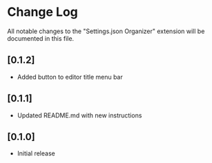 # Change Log

All notable changes to the "Settings.json Organizer" extension will be documented in this file.

## [0.1.2]

- Added button to editor title menu bar

## [0.1.1]

- Updated README.md with new instructions

## [0.1.0]

- Initial release
